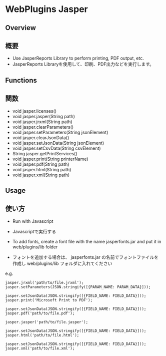 # WebPlugins Jasper
## Overview

## 概要

 * Use JasperReports Library to perform printing, PDF output, etc.
 * JasperReports Libraryを使用して、印刷、PDF出力などを実行します。
## Functions

## 関数

 * void jasper.licenses()
 * void jasper.jasper(String path)
 * void jasper.jrxml(String path)
 * void jasper.clearParameters()
 * void jasper.setParameters(String jsonElement)
 * void jasper.clearJsonData()
 * void jasper.setJsonData(String jsonElement)
 * void jasper.setCsvData(String csvElement)
 * String jasper.getPrintServices()
 * void jasper.print(String printerName)
 * void jasper.pdf(String path)
 * void jasper.html(String path)
 * void jasper.xml(String path)
## Usage

## 使い方

 * Run with Javascript

 * Javascriptで実行する

 * To add fonts, create a font file with the name jasperfonts.jar and put it in web/plugins/lib folder

 * フォントを追加する場合は、 jasperfonts.jar の名前でフォントファイルを作成し web/plugins/lib フォルダに入れてください

e.g.
```
jasper.jrxml('path/to/file.jrxml');
jasper.setParameters(JSON.stringify([{PARAM_NAME: PARAM_DATA}]));

jasper.setJsonData(JSON.stringify([{FIELD_NAME: FIELD_DATA}]));
jasper.print('Microsoft Print to PDF');

jasper.setJsonData(JSON.stringify([{FIELD_NAME: FIELD_DATA}]));
jasper.pdf('path/to/file.pdf');

jasper.jasper('path/to/file.jasper');

jasper.setJsonData(JSON.stringify([{FIELD_NAME: FIELD_DATA}]));
jasper.html('path/to/file.html');

jasper.setJsonData(JSON.stringify([{FIELD_NAME: FIELD_DATA}]));
jasper.xml('path/to/file.xml');
```

